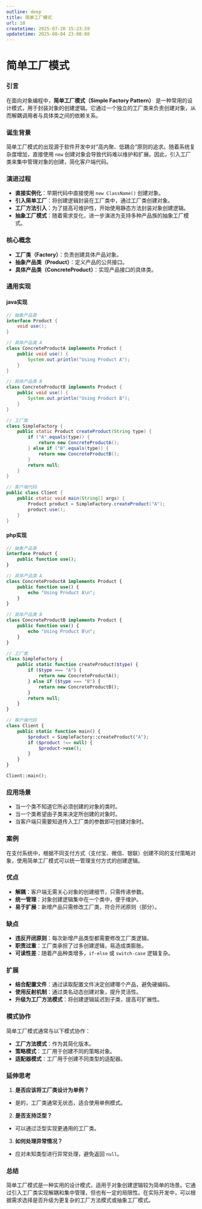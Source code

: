 ```yaml
---
outline: deep
title: 简单工厂模式
url: 10
createtime: 2025-07-20 15:23:59
updatetime: 2025-08-04 23:08:08
---
```


# 简单工厂模式

### 引言
在面向对象编程中，**简单工厂模式（Simple Factory Pattern）** 是一种常用的设计模式，用于封装对象的创建逻辑。它通过一个独立的工厂类来负责创建对象，从而解耦调用者与具体类之间的依赖关系。

### 诞生背景
简单工厂模式的出现源于软件开发中对“高内聚、低耦合”原则的追求。随着系统复杂度增加，直接使用 `new` 创建对象会导致代码难以维护和扩展。因此，引入工厂类来集中管理对象的创建，简化客户端代码。

### 演进过程
- **直接实例化**：早期代码中直接使用 `new ClassName()` 创建对象。
- **引入简单工厂**：将创建逻辑封装在工厂类中，通过工厂类创建对象。
- **工厂方法引入**：为了提高可维护性，开始使用静态方法封装对象创建逻辑。
- **抽象工厂模式**：随着需求变化，进一步演进为支持多种产品族的抽象工厂模式。

### 核心概念
- **工厂类（Factory）**：负责创建具体产品对象。
- **抽象产品类（Product）**：定义产品的公共接口。
- **具体产品类（ConcreteProduct）**：实现产品接口的具体类。

### 通用实现
#### java实现
```java
// 抽象产品类
interface Product {
    void use();
}

// 具体产品类 A
class ConcreteProductA implements Product {
    public void use() {
        System.out.println("Using Product A");
    }
}

// 具体产品类 B
class ConcreteProductB implements Product {
    public void use() {
        System.out.println("Using Product B");
    }
}

// 工厂类
class SimpleFactory {
    public static Product createProduct(String type) {
        if ("A".equals(type)) {
            return new ConcreteProductA();
        } else if ("B".equals(type)) {
            return new ConcreteProductB();
        }
        return null;
    }
}

// 客户端代码
public class Client {
    public static void main(String[] args) {
        Product product = SimpleFactory.createProduct("A");
        product.use();
    }
}
```

#### php实现
```php
// 抽象产品类
interface Product {
    public function use();
}

// 具体产品类 A
class ConcreteProductA implements Product {
    public function use() {
        echo "Using Product A\n";
    }
}

// 具体产品类 B
class ConcreteProductB implements Product {
    public function use() {
        echo "Using Product B\n";
    }
}

// 工厂类
class SimpleFactory {
    public static function createProduct($type) {
        if ($type === "A") {
            return new ConcreteProductA();
        } else if ($type === "B") {
            return new ConcreteProductB();
        }
        return null;
    }
}

// 客户端代码
class Client {
    public static function main() {
        $product = SimpleFactory::createProduct("A");
        if ($product !== null) {
            $product->use();
        }
    }
}

Client::main();
```

### 应用场景
- 当一个类不知道它所必须创建的对象的类时。
- 当一个类希望由子类来决定所创建的对象时。
- 当客户端只需要知道传入工厂类的参数即可创建对象时。

### 案例
在支付系统中，根据不同支付方式（支付宝、微信、银联）创建不同的支付策略对象，使用简单工厂模式可以统一管理支付方式的创建逻辑。

### 优点
- **解耦**：客户端无需关心对象的创建细节，只需传递参数。
- **统一管理**：对象创建逻辑集中在一个类中，便于维护。
- **易于扩展**：新增产品只需修改工厂类，符合开闭原则（部分）。

### 缺点
- **违反开闭原则**：每次新增产品类型都需要修改工厂类逻辑。
- **职责过重**：工厂类承担了过多创建逻辑，易造成类膨胀。
- **可读性差**：随着产品种类增多，`if-else` 或 `switch-case` 逻辑复杂。

### 扩展
- **结合配置文件**：通过读取配置文件决定创建哪个产品，避免硬编码。
- **使用反射机制**：通过类名动态创建对象，提升灵活性。
- **升级为工厂方法模式**：将创建逻辑延迟到子类，提高可扩展性。

### 模式协作
简单工厂模式通常与以下模式协作：
- **工厂方法模式**：作为其简化版本。
- **策略模式**：工厂用于创建不同的策略对象。
- **适配器模式**：工厂用于创建不同类型的适配器。

### 延伸思考
1. **是否应该将工厂类设计为单例？** 
- 是的，工厂类通常无状态，适合使用单例模式。
2. **是否支持泛型？**
- 可以通过泛型实现更通用的工厂类。
3. **如何处理异常情况？**
- 应对未知类型进行异常处理，避免返回 `null`。

### 总结
简单工厂模式是一种实用的设计模式，适用于对象创建逻辑较为简单的场景。它通过引入工厂类实现解耦和集中管理，但也有一定的局限性。在实际开发中，可以根据需求选择是否升级为更复杂的工厂方法模式或抽象工厂模式。